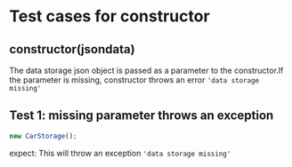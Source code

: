 # Test cases for constructor

## **constructor(jsondata)**

The data storage json object is passed as a parameter to the constructor.If the parameter is missing, constructor throws an error `'data storage missing'`

## Test 1: missing parameter throws an exception

```js
new CarStorage();
```

expect:
This will throw an exception `'data storage missing'`
